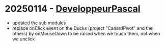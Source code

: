 # 20250114 - [DeveloppeurPascal](https://github.com/DeveloppeurPascal)

* updated the sub modules
* replace onClick event on the Ducks (project "CanardPivot" and the others) by onMouseDown to be raised when we touch them, not when we unclick
